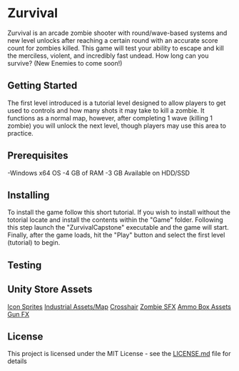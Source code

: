 # Zurvival
Zurvival is an arcade zombie shooter with round/wave-based systems and new level unlocks after reaching a certain round with an accurate score count for zombies killed. This game will test your ability to escape and kill the merciless, violent, and incredibly fast undead. How long can you survive?
(New Enemies to come soon!)
## Getting Started
The first level introduced is a tutorial level designed to allow players to get used to controls and how many shots it may take to kill a zombie. It functions as a normal map, however, after completing 1 wave (killing 1 zombie) you will unlock the next level, though players may use this area to practice.
## Prerequisites
-Windows x64 OS
-4 GB of RAM
-3 GB Available on HDD/SSD
## Installing
To install the game follow this short tutorial. 
If you wish to install without the totorial locate and install the contents within the "Game" folder.
Following this step launch the "ZurvivalCapstone" executable and the game will start.
Finally, after the game loads, hit the "Play" button and select the first level (tutorial) to begin.
## Testing

## Unity Store Assets
[Icon Sprites](https://assetstore.unity.com/packages/2d/gui/icons/fps-icons-pack-45240)
[Industrial Assets/Map](https://assetstore.unity.com/packages/3d/environments/industrial/rpg-fps-game-assets-for-pc-mobile-industrial-set-v3-0-101429)
[Crosshair](https://assetstore.unity.com/packages/2d/gui/icons/simple-modern-crosshairs-pack-1-79034)
[Zombie SFX](https://assetstore.unity.com/packages/audio/sound-fx/creatures/zombie-voice-audio-pack-free-196645)
[Ammo Box Assets](https://assetstore.unity.com/packages/3d/props/weapons/ammo-crate-wood-ammunition-box-90071)
[Gun FX](https://assetstore.unity.com/packages/vfx/particles/war-fx-5669)
## License
This project is licensed under the MIT License - see the [LICENSE.md](https://github.com/Troy-Qasper/Zurvival-Capstone/blob/main/LICENSE) file for details
